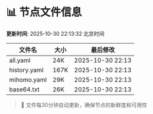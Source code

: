 # 📊 节点文件信息

**更新时间**: 2025-10-30 22:13:32 北京时间

| 文件名 | 大小 | 最后修改 |
|--------|------|----------|
| all.yaml | 24K | 2025-10-30 22:13 |
| history.yaml | 167K | 2025-10-30 22:13 |
| mihomo.yaml | 29K | 2025-10-30 22:13 |
| base64.txt | 26K | 2025-10-30 22:13 |

> 🔄 文件每30分钟自动更新，确保节点的新鲜度和可用性
